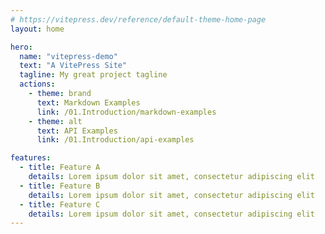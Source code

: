 ```yaml
---
# https://vitepress.dev/reference/default-theme-home-page
layout: home

hero:
  name: "vitepress-demo"
  text: "A VitePress Site"
  tagline: My great project tagline
  actions:
    - theme: brand
      text: Markdown Examples
      link: /01.Introduction/markdown-examples
    - theme: alt
      text: API Examples
      link: /01.Introduction/api-examples

features:
  - title: Feature A
    details: Lorem ipsum dolor sit amet, consectetur adipiscing elit
  - title: Feature B
    details: Lorem ipsum dolor sit amet, consectetur adipiscing elit
  - title: Feature C
    details: Lorem ipsum dolor sit amet, consectetur adipiscing elit
---
```


